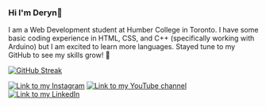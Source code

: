 ### Hi I'm Deryn👋
I am a Web Development student at Humber College in Toronto. I have some basic coding experience in HTML, CSS, and C++ (specifically working with Arduino) but I am excited to learn more languages. Stayed tune to my GitHub to see my skills grow! 🌱

[![GitHub Streak](https://streak-stats.demolab.com?user=DerynBoscariol&theme=aura&hide_border=true&border_radius=4.8&date_format=n%2Fj%5B%2FY%5D&card_width=517)](https://git.io/streak-stats)


[![Link to my Instagram](https://img.shields.io/badge/Instagram-%23E4405F.svg?style=for-the-badge&logo=Instagram&logoColor=white)](https://www.instagram.com/derynbosco/)
[![Link to my YouTube channel](https://img.shields.io/badge/YouTube-%23FF0000.svg?style=for-the-badge&logo=YouTube&logoColor=white)](https://www.youtube.com/channel/UCzaNmOJFOD4dnjtXk4YjBCw)
[![Link to my LinkedIn](https://img.shields.io/badge/LinkedIn-0077B5?style=for-the-badge&logo=linkedin&logoColor=white)](https://www.linkedin.com/in/deryn-boscariol-319514184/)
